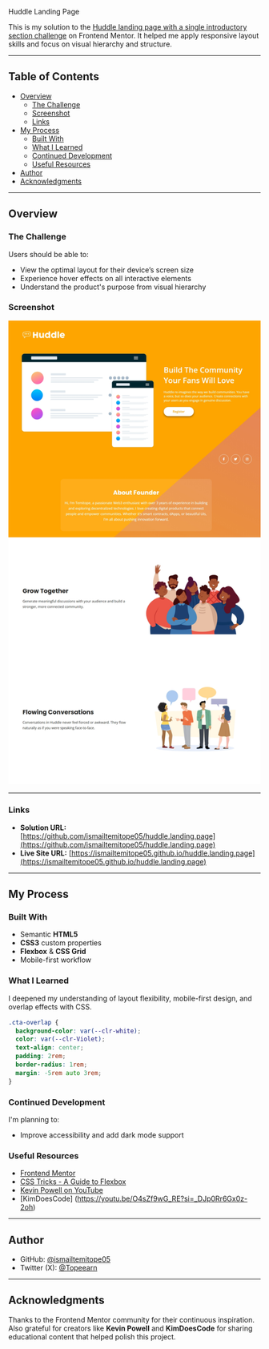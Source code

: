 Huddle Landing Page

This is my solution to the [Huddle landing page with a single introductory section challenge](https://www.frontendmentor.io/challenges/huddle-landing-page-with-a-single-introductory-section-B_2Wvxgi0) on Frontend Mentor. It helped me apply responsive layout skills and focus on visual hierarchy and structure.

---

## Table of Contents

- [Overview](#overview)
  - [The Challenge](#the-challenge)
  - [Screenshot](#screenshot)
  - [Links](#links)
- [My Process](#my-process)
  - [Built With](#built-with)
  - [What I Learned](#what-i-learned)
  - [Continued Development](#continued-development)
  - [Useful Resources](#useful-resources)
- [Author](#author)
- [Acknowledgments](#acknowledgments)

---

## Overview

### The Challenge

Users should be able to:

- View the optimal layout for their device’s screen size
- Experience hover effects on all interactive elements
- Understand the product's purpose from visual hierarchy

### Screenshot

![Screenshot of the finished project](screenshot.jpeg)

---

### Links

- **Solution URL:** [https://github.com/ismailtemitope05/huddle.landing.page](https://github.com/ismailtemitope05/huddle.landing.page)
- **Live Site URL:** [https://ismailtemitope05.github.io/huddle.landing.page](https://ismailtemitope05.github.io/huddle.landing.page)

---

## My Process

### Built With

- Semantic **HTML5**
- **CSS3** custom properties
- **Flexbox** & **CSS Grid**
- Mobile-first workflow


### What I Learned

I deepened my understanding of layout flexibility, mobile-first design, and overlap effects with CSS.

```css
.cta-overlap {
  background-color: var(--clr-white);
  color: var(--clr-Violet);
  text-align: center;
  padding: 2rem;
  border-radius: 1rem;
  margin: -5rem auto 3rem;
}
````

### Continued Development

I'm planning to:

* Improve accessibility and add dark mode support

### Useful Resources

* [Frontend Mentor](https://www.frontendmentor.io)
* [CSS Tricks - A Guide to Flexbox](https://css-tricks.com/snippets/css/a-guide-to-flexbox/)
* [Kevin Powell on YouTube](https://www.youtube.com/kepowob)
* [KimDoesCode] (https://youtu.be/O4sZf9wG_RE?si=_DJp0Rr6Gx0z-2oh)

---

## Author

* GitHub: [@ismailtemitope05](https://github.com/ismailtemitope05)
* Twitter (X): [@Topeearn](https://x.com/Topeearn)

---

## Acknowledgments

Thanks to the Frontend Mentor community for their continuous inspiration. Also grateful for creators like **Kevin Powell** and **KimDoesCode** for sharing educational content that helped polish this project.

